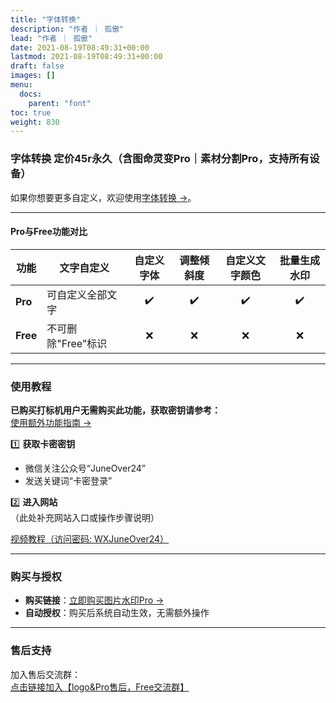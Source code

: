 ```yaml
---
title: "字体转换"
description: "作者 ｜ 孤傲"
lead: "作者 ｜ 孤傲"
date: 2021-08-19T08:49:31+00:00
lastmod: 2021-08-19T08:49:31+00:00
draft: false
images: []
menu:
  docs:
    parent: "font"
toc: true
weight: 830
---
```


### 字体转换 定价45r永久（含图命灵变Pro｜素材分割Pro，支持所有设备）

如果你想要更多自定义，欢迎使用[字体转换 →](/docs/extra_service/font/FontCover/)。

---

#### Pro与Free功能对比

| 功能          | 文字自定义          | 自定义字体 | 调整倾斜度 | 自定义文字颜色 | 批量生成水印 |
|---------------|--------------------|:----------:|:----------:|:--------------:|:------------:|
| **Pro**       | 可自定义全部文字   | ✔️         | ✔️         | ✔️             | ✔️           |
| **Free**      | 不可删除"Free"标识 | ❌         | ❌         | ❌             | ❌           |

---

### 使用教程  

**已购买打标机用户无需购买此功能，获取密钥请参考：**  
[使用额外功能指南 →](/docs/mark_user/skin_user/useextraservice/)  

1️⃣ **获取卡密密钥**  

- 微信关注公众号“JuneOver24”  
- 发送关键词“卡密登录”  

2️⃣ **进入网站**  
（此处补充网站入口或操作步骤说明）

[视频教程（访问密码: WXJuneOver24）](https://url69.ctfile.com/d/22031369-65046580-3246ae?p=WXJuneOver24)

---

### 购买与授权  

- **购买链接**：[立即购买图片水印Pro →](https://shop.gushao.club/buy/20)  
- **自动授权**：购买后系统自动生效，无需额外操作  

---

### 售后支持  

加入售后交流群：  
[点击链接加入【logo&Pro售后，Free交流群】](https://qm.qq.com/q/BrPUdXGm6Q)
